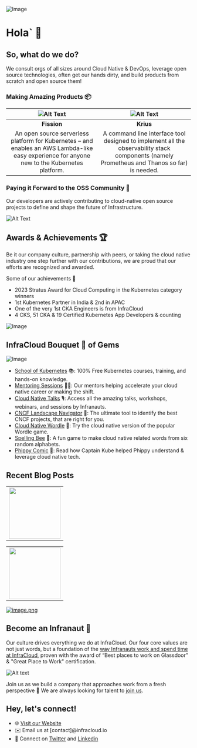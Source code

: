 ![Image](https://drive.google.com/uc?export=view&id=13JMHmwDeoO5ZFKHeufZxGNVGzjEplFnR)

# Hola` 👋

## So, what do we do?

We consult orgs of all sizes around Cloud Native & DevOps, leverage open source technologies, often get our hands dirty, and build products from scratch and open source them!


### Making Amazing Products 📦

|![Alt Text](https://drive.google.com/uc?id=15lJ6KvFNi6dwYRUiZXwH4hJKvef9lAyb)|![Alt Text](https://drive.google.com/uc?id=1YhdqroYT55ngBPb3GvbyEkNYE2lSfT65)|
|:---:|:---:|
|**Fission**|**Krius**|
|An open source serverless platform for Kubernetes – and enables an AWS Lambda-like easy experience for anyone new to the Kubernetes platform.| A command line interface tool designed to implement all the observability stack components (namely Prometheus and Thanos so far) is needed.


### Paying it Forward to the OSS Community 🤖
Our developers are actively contributing to cloud-native open source projects to define and shape the future of Infrastructure.

![Alt Text](https://drive.google.com/uc?id=1qXMmc-THpxnvX6CRSpTMg6kkPyAa7jYG)


## Awards & Achievements 🏆

Be it our company culture, partnership with peers, or taking the cloud native industry one step further with our contributions, we are proud that our efforts are recognized and awarded.

Some of our achievements 💪

- 2023 Stratus Award for Cloud Computing in the Kubernetes category winners
- 1st Kubernetes Partner in India & 2nd in APAC
- One of the very 1st CKA Engineers is from InfraCloud
- 4 CKS, 51 CKA & 19 Certified Kubernetes App Developers & counting

![Image](https://drive.google.com/uc?export=view&id=1HN0hRPpOPZ5wAIw1Y5OdnDHlVANOO-nH)


## InfraCloud Bouquet 💐 of Gems

![Image](https://drive.google.com/uc?export=view&id=1wTzur77beGZ8crdLP5zayRESTVti05cI)


- [School of Kubernetes](https://www.infracloud.io/kubernetes-school/) 📚: 100% Free Kubernetes courses, training, and hands-on knowledge.
- [Mentoring Sessions](https://www.infracloud.io/career-cloud-native/) 🧑‍🏫: Our mentors helping accelerate your cloud native career or making the shift.
- [Cloud Native Talks](https://www.infracloud.io/cloud-native-talks/) 🎙️: Access all the amazing talks, workshops, webinars, and sessions by Infranauts.
- [CNCF Landscape Navigator](https://www.infracloud.io/landscape-navigator/) 🧭: The ultimate tool to identify the best CNCF projects, that are right for you.
- [Cloud Native Wordle](https://www.infracloud.io/play/cloud-native-wordle/) 🧩: Try the cloud native version of the popular Wordle game.
- [Spelling Bee](https://www.infracloud.io/play/spelling-bee/) 🐝: A fun game to make cloud native related words from six random alphabets.
- [Phippy Comic](https://www.infracloud.io/phippy-cloud-native-transformation/) 📕: Read how Captain Kube helped Phippy understand & leverage cloud native tech.


## Recent Blog Posts

<!-- BLOG-POST-LIST:START --><table>
  <tr>
    <td> <img width="140px" src=""></td>
  </tr>
</table>

<table>
  <tr>
    <td> <img width="140px" src=""></td>
  </tr>
</table>

<!-- BLOG-POST-LIST:END -->

[![image.png](https://i.postimg.cc/GpHxXJXj/image.png)](https://postimg.cc/94H9MT54)

## Become an Infranaut 🌌

Our culture drives everything we do at InfraCloud. Our four core values are not just words, but a foundation of the [way Infranauts work and spend time at InfraCloud](https://www.infracloud.io/the-infracloud-way/), proven with the award of “Best places to work on Glassdoor” & "Great Place to Work" certification.

![Alt text](https://drive.google.com/uc?id=1cOVrJ5rAxRdC5glVohuYqQZXHSpVxYxY)


Join us as we build a company that approaches work from a fresh perspective 🌿 We are always looking for talent to [join us](https://www.infracloud.io/careers/).


## Hey, let's connect!

- 🌐 [Visit our Website](https://www.infracloud.io)
- ✉️ Email us at [contact]@infracloud.io
- 📱 Connect on [Twitter](https://twitter.com/infracloudio) and [Linkedin](https://www.linkedin.com/company/infracloudio/)
